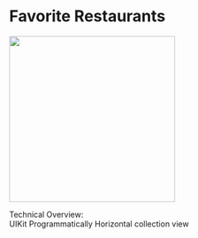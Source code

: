 # Favorite Restaurants

<img src="https://user-images.githubusercontent.com/60834223/106169859-ce751600-61ca-11eb-9c29-acbc4fc20792.png" width = "300" />

Technical Overview:\
UIKit Programmatically
Horizontal collection view
